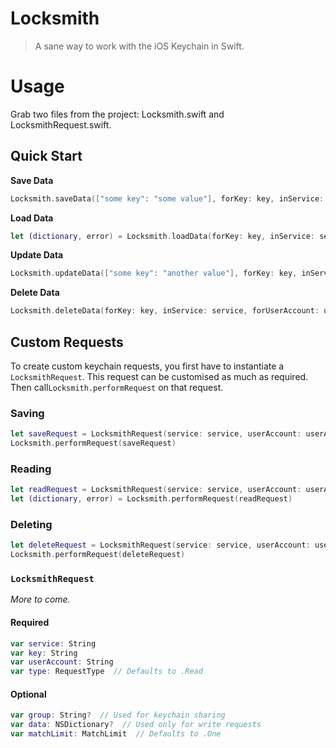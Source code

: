 # Locksmith

> A sane way to work with the iOS Keychain in Swift.

# Usage

Grab two files from the project: Locksmith.swift and LocksmithRequest.swift.

## Quick Start

**Save Data**

```swift
Locksmith.saveData(["some key": "some value"], forKey: key, inService: service, forUserAccount: userAccount)
```

**Load Data**

```swift
let (dictionary, error) = Locksmith.loadData(forKey: key, inService: service, forUserAccount: userAccount)
```

**Update Data**

```swift
Locksmith.updateData(["some key": "another value"], forKey: key, inService: service, forUserAccount: userAccount)
```

**Delete Data**
```swift
Locksmith.deleteData(forKey: key, inService: service, forUserAccount: userAccount)
```

## Custom Requests
To create custom keychain requests, you first have to instantiate a `LocksmithRequest`. This request can be customised as much as required. Then call`Locksmith.performRequest` on that request.

### Saving
```swift
let saveRequest = LocksmithRequest(service: service, userAccount: userAccount, key: key, data: ["some key": "some value"])
Locksmith.performRequest(saveRequest)
```

### Reading
```swift
let readRequest = LocksmithRequest(service: service, userAccount: userAccount, key: key)
let (dictionary, error) = Locksmith.performRequest(readRequest)
```

### Deleting
```swift
let deleteRequest = LocksmithRequest(service: service, userAccount: userAccount, key: key, requestType: .Delete)
Locksmith.performRequest(deleteRequest)
```

### `LocksmithRequest`
*More to come.*

#### Required
```swift
var service: String
var key: String
var userAccount: String
var type: RequestType  // Defaults to .Read
```

#### Optional
```swift
var group: String?  // Used for keychain sharing
var data: NSDictionary?  // Used only for write requests
var matchLimit: MatchLimit  // Defaults to .One
```